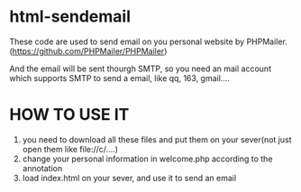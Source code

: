 # html-sendemail

These code are used to send email on you personal website by PHPMailer.(https://github.com/PHPMailer/PHPMailer)

And the email will be sent thourgh SMTP, so you need an mail account which supports SMTP to send a email, like qq, 163, gmail....


# HOW TO USE IT
1. you need to download all these files and put them on your sever(not just open them like file://c/....)
2. change your personal information in welcome.php according to the annotation
3. load index.html on your sever, and use it to send an email
